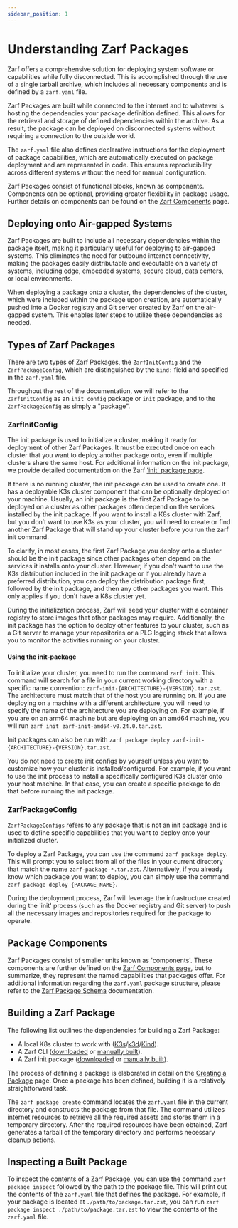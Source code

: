 ```yaml
---
sidebar_position: 1
---
```


# Understanding Zarf Packages

Zarf offers a comprehensive solution for deploying system software or capabilities while fully disconnected. This is accomplished through the use of a single tarball archive, which includes all necessary components and is defined by a `zarf.yaml` file.

Zarf Packages are built while connected to the internet and to whatever is hosting the dependencies your package definition defined. This allows for the retrieval and storage of defined dependencies within the archive. As a result, the package can be deployed on disconnected systems without requiring a connection to the outside world.

The `zarf.yaml` file also defines declarative instructions for the deployment of package capabilities, which are automatically executed on package deployment and are represented in code. This ensures reproducibility across different systems without the need for manual configuration.

Zarf Packages consist of functional blocks, known as components. Components can be optional, providing greater flexibility in package usage. Further details on components can be found on the [Zarf Components](./2-zarf-components.md) page.

## Deploying onto Air-gapped Systems

Zarf Packages are built to include all necessary dependencies within the package itself, making it particularly useful for deploying to air-gapped systems. This eliminates the need for outbound internet connectivity, making the packages easily distributable and executable on a variety of systems, including edge, embedded systems, secure cloud, data centers, or local environments.

When deploying a package onto a cluster, the dependencies of the cluster, which were included within the package upon creation, are automatically pushed into a Docker registry and Git server created by Zarf on the air-gapped system. This enables later steps to utilize these dependencies as needed.

## Types of Zarf Packages

There are two types of Zarf Packages, the `ZarfInitConfig` and the `ZarfPackageConfig`, which are distinguished by the `kind:` field and specified in the `zarf.yaml` file.

Throughout the rest of the documentation, we will refer to the `ZarfInitConfig` as an `init config` package or `init` package, and to the `ZarfPackageConfig` as simply a "package".

### ZarfInitConfig

The init package is used to initialize a cluster, making it ready for deployment of other Zarf Packages. It must be executed once on each cluster that you want to deploy another package onto, even if multiple clusters share the same host. For additional information on the init package, we provide detailed documentation on the Zarf ['init' package page](./3-the-zarf-init-package.md).

If there is no running cluster, the init package can be used to create one. It has a deployable K3s cluster component that can be optionally deployed on your machine. Usually, an init package is the first Zarf Package to be deployed on a cluster as other packages often depend on the services installed by the init package. If you want to install a K8s cluster with Zarf, but you don’t want to use K3s as your cluster, you will need to create or find another Zarf Package that will stand up your cluster before you run the zarf init command. 

To clarify, in most cases, the first Zarf Package you deploy onto a cluster should be the init package since other packages often depend on the services it installs onto your cluster. However, if you don't want to use the K3s distribution included in the init package or if you already have a preferred distribution, you can deploy the distribution package first, followed by the init package, and then any other packages you want. This only applies if you don't have a K8s cluster yet. 

During the initialization process, Zarf will seed your cluster with a container registry to store images that other packages may require. Additionally, the init package has the option to deploy other features to your cluster, such as a Git server to manage your repositories or a PLG logging stack that allows you to monitor the activities running on your cluster.

#### Using the init-package

To initialize your cluster, you need to run the command `zarf init`. This command will search for a file in your current working directory with a specific name convention: `zarf-init-{ARCHITECTURE}-{VERSION}.tar.zst`. The architecture must match that of the host you are running on. If you are deploying on a machine with a different architecture, you will need to specify the name of the architecture you are deploying on. For example, if you are on an arm64 machine but are deploying on an amd64 machine, you will run `zarf init zarf-init-amd64-v0.24.0.tar.zst`.

Init packages can also be run with `zarf package deploy zarf-init-{ARCHITECTURE}-{VERSION}.tar.zst`.

You do not need to create init configs by yourself unless you want to customize how your cluster is installed/configured. For example, if you want to use the init process to install a specifically configured K3s cluster onto your host machine. In that case, you can create a specific package to do that before running the init package.

### ZarfPackageConfig

`ZarfPackageConfigs` refers to any package that is not an init package and is used to define specific capabilities that you want to deploy onto your initialized cluster.

To deploy a Zarf Package, you can use the command `zarf package deploy`. This will prompt you to select from all of the files in your current directory that match the name `zarf-package-*.tar.zst`. Alternatively, if you already know which package you want to deploy, you can simply use the command `zarf package deploy {PACKAGE_NAME}`.

During the deployment process, Zarf will leverage the infrastructure created during the 'init' process (such as the Docker registry and Git server) to push all the necessary images and repositories required for the package to operate.

## Package Components

Zarf Packages consist of smaller units known as 'components'. These components are further defined on the [Zarf Components page](./2-zarf-components.md), but to summarize, they represent the named capabilities that packages offer. For additional information regarding the `zarf.yaml` package structure, please refer to the [Zarf Package Schema](../3-zarf-schema.md) documentation.

## Building a Zarf Package

The following list outlines the dependencies for building a Zarf Package:

- A local K8s cluster to work with ([K3s](https://k3s.io/)/[k3d](https://k3d.io/v5.4.1/)/[Kind](https://kind.sigs.k8s.io/docs/user/quick-start#installation)).
- A Zarf CLI ([downloaded](https://github.com/defenseunicorns/zarf/releases) or [manually built](../1-the-zarf-cli/1-building-your-own-cli.md)).
- A Zarf init package ([downloaded](https://github.com/defenseunicorns/zarf/releases) or [manually built](../1-the-zarf-cli/1-building-your-own-cli.md)).

The process of defining a package is elaborated in detail on the [Creating a Package](../../13-walkthroughs/0-using-zarf-package-create.md) page. Once a package has been defined, building it is a relatively straightforward task.

The `zarf package create` command locates the `zarf.yaml` file in the current directory and constructs the package from that file. The command utilizes internet resources to retrieve all the required assets and stores them in a temporary directory. After the required resources have been obtained, Zarf generates a tarball of the temporary directory and performs necessary cleanup actions.


## Inspecting a Built Package

To inspect the contents of a Zarf Package, you can use the command `zarf package inspect` followed by the path to the package file. This will print out the contents of the `zarf.yaml` file that defines the package. For example, if your package is located at `./path/to/package.tar.zst`, you can run `zarf package inspect ./path/to/package.tar.zst` to view the contents of the `zarf.yaml` file.
